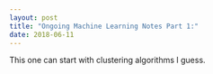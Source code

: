 ```yaml
---
layout: post
title: "Ongoing Machine Learning Notes Part 1:"
date: 2018-06-11
---
```


This one can start with clustering algorithms I guess. 

